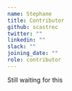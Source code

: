 ```yaml
---
name: Stephane
title: Contributor
github: scastrec
twitter: ""
linkedin: ""
slack: ""
joining_date: ""
role: contributor
---
```


Still waiting for this
